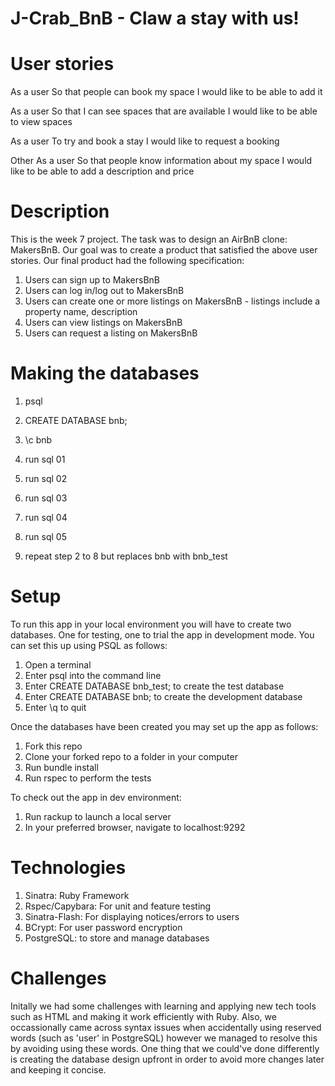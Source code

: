 # J-Crab_BnB - Claw a stay with us!

# User stories

As a user
So that people can book my space
I would like to be able to add it

As a user
So that I can see spaces that are available
I would like to be able to view spaces

As a user
To try and book a stay
I would like to request a booking

Other
As a user
So that people know information about my space
I would like to be able to add a description and price


# Description 
This is the week 7 project. The task was to design an AirBnB clone: MakersBnB. Our goal was to create a product that satisfied the above user stories. Our final product had the following specification:

1. Users can sign up to MakersBnB
2. Users can log in/log out to MakersBnB
3. Users can create one or more listings on MakersBnB -  listings include a property name, description
4. Users can view listings on MakersBnB
5. Users can request a listing on MakersBnB 

# Making the databases

1. psql
2. CREATE DATABASE bnb;
3. \c bnb
4. run sql 01
5. run sql 02 
6. run sql 03
7. run sql 04
8. run sql 05

6. repeat step 2 to 8 but replaces bnb with bnb_test

# Setup

To run this app in your local environment you will have to create two databases. One for testing, one to trial the app in development mode. You can set this up using PSQL as follows:

1. Open a terminal
2. Enter psql into the command line
3. Enter CREATE DATABASE bnb_test; to create the test database
4. Enter CREATE DATABASE bnb; to create the development database
5. Enter \q to quit

Once the databases have been created you may set up the app as follows:

1. Fork this repo
2. Clone your forked repo to a folder in your computer
3. Run bundle install 
4. Run rspec to perform the tests

To check out the app in dev environment:
1. Run rackup to launch a local server
2. In your preferred browser, navigate to localhost:9292


# Technologies 
1. Sinatra: Ruby Framework
2. Rspec/Capybara: For unit and feature testing
3. Sinatra-Flash: For displaying notices/errors to users
4. BCrypt: For user password encryption
5. PostgreSQL: to store and manage databases 


# Challenges

Initally we had some challenges with learning and applying new tech tools such as HTML and making it
work efficiently with Ruby. Also, we occassionally came across syntax issues when accidentally using reserved words (such as 'user' in PostgreSQL) however we managed to resolve this by avoiding using these words. One thing that we could've done differently is creating the database design upfront in order to avoid more changes later and keeping it concise.



